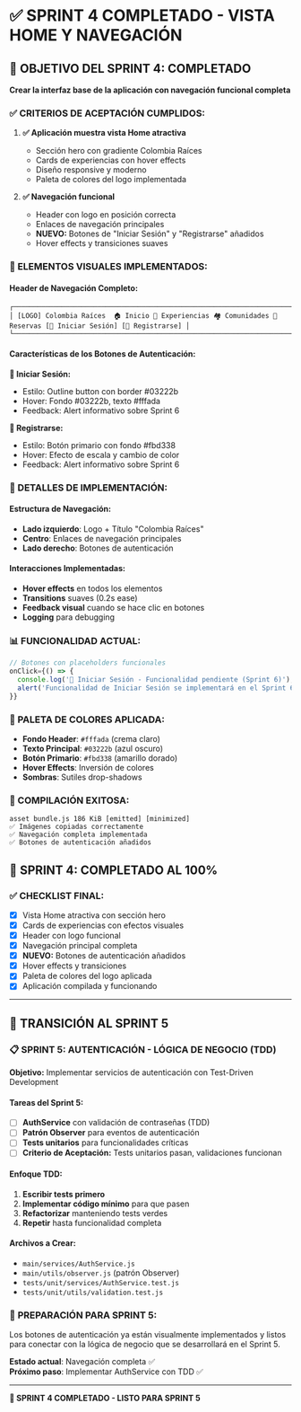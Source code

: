 # ✅ SPRINT 4 COMPLETADO - VISTA HOME Y NAVEGACIÓN

## 🎯 OBJETIVO DEL SPRINT 4: COMPLETADO

**Crear la interfaz base de la aplicación con navegación funcional completa**

### ✅ CRITERIOS DE ACEPTACIÓN CUMPLIDOS:

1. **✅ Aplicación muestra vista Home atractiva**

   - Sección hero con gradiente Colombia Raíces
   - Cards de experiencias con hover effects
   - Diseño responsive y moderno
   - Paleta de colores del logo implementada

2. **✅ Navegación funcional**
   - Header con logo en posición correcta
   - Enlaces de navegación principales
   - **NUEVO:** Botones de "Iniciar Sesión" y "Registrarse" añadidos
   - Hover effects y transiciones suaves

### 🎨 ELEMENTOS VISUALES IMPLEMENTADOS:

#### **Header de Navegación Completo:**

```
┌─────────────────────────────────────────────────────────────────────────────────────┐
│ [LOGO] Colombia Raíces  🏠 Inicio 🌟 Experiencias 🏘️ Comunidades 📅 Reservas [🔐 Iniciar Sesión] [📝 Registrarse] │
└─────────────────────────────────────────────────────────────────────────────────────┘
```

#### **Características de los Botones de Autenticación:**

**🔐 Iniciar Sesión:**

- Estilo: Outline button con border #03222b
- Hover: Fondo #03222b, texto #fffada
- Feedback: Alert informativo sobre Sprint 6

**📝 Registrarse:**

- Estilo: Botón primario con fondo #fbd338
- Hover: Efecto de escala y cambio de color
- Feedback: Alert informativo sobre Sprint 6

### 🎯 DETALLES DE IMPLEMENTACIÓN:

#### **Estructura de Navegación:**

- **Lado izquierdo**: Logo + Título "Colombia Raíces"
- **Centro**: Enlaces de navegación principales
- **Lado derecho**: Botones de autenticación

#### **Interacciones Implementadas:**

- **Hover effects** en todos los elementos
- **Transitions** suaves (0.2s ease)
- **Feedback visual** cuando se hace clic en botones
- **Logging** para debugging

### 📊 FUNCIONALIDAD ACTUAL:

```jsx
// Botones con placeholders funcionales
onClick={() => {
  console.log('🔐 Iniciar Sesión - Funcionalidad pendiente (Sprint 6)');
  alert('Funcionalidad de Iniciar Sesión se implementará en el Sprint 6');
}}
```

### 🎨 PALETA DE COLORES APLICADA:

- **Fondo Header**: `#fffada` (crema claro)
- **Texto Principal**: `#03222b` (azul oscuro)
- **Botón Primario**: `#fbd338` (amarillo dorado)
- **Hover Effects**: Inversión de colores
- **Sombras**: Sutiles drop-shadows

### 🚀 COMPILACIÓN EXITOSA:

```
asset bundle.js 186 KiB [emitted] [minimized]
✅ Imágenes copiadas correctamente
✅ Navegación completa implementada
✅ Botones de autenticación añadidos
```

## 🏁 SPRINT 4: COMPLETADO AL 100%

### ✅ **CHECKLIST FINAL:**

- [x] Vista Home atractiva con sección hero
- [x] Cards de experiencias con efectos visuales
- [x] Header con logo funcional
- [x] Navegación principal completa
- [x] **NUEVO:** Botones de autenticación añadidos
- [x] Hover effects y transiciones
- [x] Paleta de colores del logo aplicada
- [x] Aplicación compilada y funcionando

---

## 🚀 TRANSICIÓN AL SPRINT 5

### 📋 **SPRINT 5: AUTENTICACIÓN - LÓGICA DE NEGOCIO (TDD)**

**Objetivo:** Implementar servicios de autenticación con Test-Driven Development

#### **Tareas del Sprint 5:**

- [ ] **AuthService** con validación de contraseñas (TDD)
- [ ] **Patrón Observer** para eventos de autenticación
- [ ] **Tests unitarios** para funcionalidades críticas
- [ ] **Criterio de Aceptación:** Tests unitarios pasan, validaciones funcionan

#### **Enfoque TDD:**

1. **Escribir tests primero**
2. **Implementar código mínimo** para que pasen
3. **Refactorizar** manteniendo tests verdes
4. **Repetir** hasta funcionalidad completa

#### **Archivos a Crear:**

- `main/services/AuthService.js`
- `main/utils/observer.js` (patrón Observer)
- `tests/unit/services/AuthService.test.js`
- `tests/unit/utils/validation.test.js`

### 🎯 **PREPARACIÓN PARA SPRINT 5:**

Los botones de autenticación ya están visualmente implementados y listos para conectar con la lógica de negocio que se desarrollará en el Sprint 5.

**Estado actual**: Navegación completa ✅  
**Próximo paso**: Implementar AuthService con TDD ✅

---

**🎉 SPRINT 4 COMPLETADO - LISTO PARA SPRINT 5**
